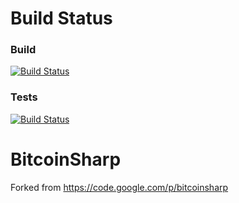 Build Status
============

### Build

[![Build Status](http://23.96.5.224:8080/buildStatus/icon?job=bitcoin-sharp)](http://23.96.5.224:8080/job/bitcoin-sharp/)

### Tests

[![Build Status](http://23.96.5.224:8080/buildStatus/icon?job=bitcoin-sharp-tests)](http://23.96.5.224:8080/job/bitcoin-sharp-tests/)

BitcoinSharp
============
Forked from https://code.google.com/p/bitcoinsharp
